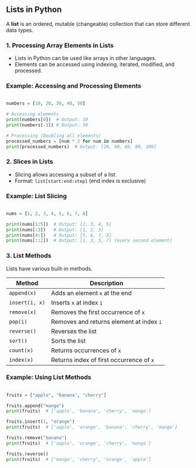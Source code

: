 
## **Lists in Python**

A **list** is an ordered, mutable (changeable) collection that can store different data types.

### **1. Processing Array Elements in Lists**

- Lists in Python can be used like arrays in other languages.
- Elements can be accessed using indexing, iterated, modified, and processed.

### **Example: Accessing and Processing Elements**

```python
 
numbers = [10, 20, 30, 40, 50]

# Accessing elements
print(numbers[0])  # Output: 10
print(numbers[-1]) # Output: 50

# Processing (Doubling all elements)
processed_numbers = [num * 2 for num in numbers]
print(processed_numbers)  # Output: [20, 40, 60, 80, 100]

```
### **2. Slices in Lists**

- Slicing allows accessing a subset of a list.
- Format: `list[start:end:step]` (end index is exclusive)

### **Example: List Slicing**

```python
 
nums = [1, 2, 3, 4, 5, 6, 7, 8]

print(nums[1:5])  # Output: [2, 3, 4, 5]
print(nums[:3])   # Output: [1, 2, 3]
print(nums[4:])   # Output: [5, 6, 7, 8]
print(nums[::2])  # Output: [1, 3, 5, 7] (every second element)

```

### **3. List Methods**

Lists have various built-in methods.

| Method | Description |
| --- | --- |
| `append(x)` | Adds an element `x` at the end |
| `insert(i, x)` | Inserts `x` at index `i` |
| `remove(x)` | Removes the first occurrence of `x` |
| `pop(i)` | Removes and returns element at index `i` |
| `reverse()` | Reverses the list |
| `sort()` | Sorts the list |
| `count(x)` | Returns occurrences of `x` |
| `index(x)` | Returns index of first occurrence of `x` |

### **Example: Using List Methods**

```python
 
fruits = ["apple", "banana", "cherry"]

fruits.append("mango")
print(fruits)  # ['apple', 'banana', 'cherry', 'mango']

fruits.insert(1, "orange")
print(fruits)  # ['apple', 'orange', 'banana', 'cherry', 'mango']

fruits.remove("banana")
print(fruits)  # ['apple', 'orange', 'cherry', 'mango']

fruits.reverse()
print(fruits)  # ['mango', 'cherry', 'orange', 'apple']

```
